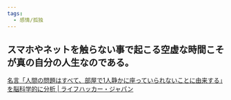 ```yaml
---
tags:
  - 感情/孤独
---
```

## スマホやネットを触らない事で起こる空虚な時間こそが真の自分の人生なのである。

[名言「人間の問題はすべて、部屋で1人静かに座っていられないことに由来する」を脳科学的に分析 | ライフハッカー・ジャパン](https://www.lifehacker.jp/article/140831_being_idle/)

